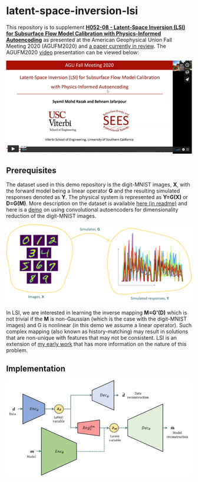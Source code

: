 # latent-space-inversion-lsi

This repository is to supplement [**H052-08 - Latent-Space Inversion (LSI) for Subsurface Flow Model Calibration with Physics-Informed Autoencoding**](https://agu.confex.com/agu/fm20/meetingapp.cgi/Paper/753910) as presented at the American Geophysical Union Fall Meeting 2020 (AGUFM2020) and [a paper currently in review](https://scholar.google.com/citations?user=mQUFzL8AAAAJ&hl=en#d=gs_md_cita-d&u=%2Fcitations%3Fview_op%3Dview_citation%26hl%3Den%26user%3DmQUFzL8AAAAJ%26citation_for_view%3DmQUFzL8AAAAJ%3AYsMSGLbcyi4C%26tzom%3D480). The AGUFM2020 [video](https://vimeo.com/495980342) presentation can be viewed below:

[![Video](/readme/thumb2.png)](https://vimeo.com/495980342)

## Prerequisites

The dataset used in this demo repository is the digit-MNIST images, **X**, with the forward model being a linear operator **G** and the resulting simulated responses denoted as **Y**. The physical system is represented as **Y=G(X)** or **D=G(M)**. More description on the dataset is available [here (in readme)](https://github.com/rsyamil/cnn-regression) and here is a [demo](https://github.com/rsyamil/dimensionality-reduction-autoencoders) on using convolutional autoencoders for dimensionality reduction of the digit-MNIST images.

![ForwardModel](/readme/forwardmodel.png)

In LSI, we are interested in learning the inverse mapping **M=G'(D)** which is not trivial if the **M** is non-Gaussian (which is the case with the digit-MNIST images) and G is nonlinear (in this demo we assume a linear operator). Such complex mapping (also known as history-matching) may result in solutions that are non-unique with features that may not be consistent. LSI is an extension of [my early work](https://link.springer.com/article/10.1007/s10596-020-09971-4) that has more information on the nature of this problem.

## Implementation


![Arch](/readme/Archcombined.jpg)

